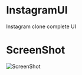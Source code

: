 # InstagramUI
Instagram clone complete UI
# ScreenShot


![ScreenShot](https://user-images.githubusercontent.com/86295742/235920248-4c7d5deb-5dcc-4e39-afed-f9333c4d048d.jpeg)
